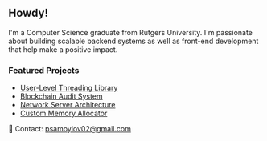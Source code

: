 ## Howdy!
I'm a Computer Science graduate from Rutgers University. I'm passionate about building scalable backend systems as well as front-end development that help make a positive impact.
### Featured Projects
- [User-Level Threading Library](https://github.com/goodmorninggoodbye/user-level-thread-library)
- [Blockchain Audit System](https://github.com/goodmorninggoodbye/blockchain-logging-service)
- [Network Server Architecture](https://github.com/goodmorninggoodbye/ttt-server)
- [Custom Memory Allocator](https://github.com/goodmorninggoodbye/custom-memory-allocator)

📧 Contact: psamoylov02@gmail.com
<!--
**goodmorninggoodbye/goodmorninggoodbye** is a ✨ _special_ ✨ repository because its `README.md` (this file) appears on your GitHub profile.

Here are some ideas to get you started:

- 🔭 I’m currently working on ...
- 🌱 I’m currently learning ...
- 👯 I’m looking to collaborate on ...
- 🤔 I’m looking for help with ...
- 💬 Ask me about ...
- 📫 How to reach me: ...
- 😄 Pronouns: ...
- ⚡ Fun fact: ...
-->
